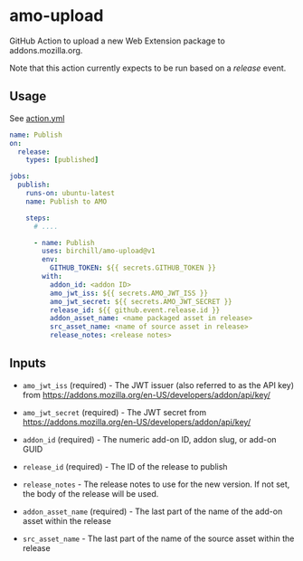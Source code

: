 # amo-upload

GitHub Action to upload a new Web Extension package to addons.mozilla.org.

Note that this action currently expects to be run based on a _release_ event.

## Usage

See [action.yml](action.yml)

<!-- start usage -->

```yaml
name: Publish
on:
  release:
    types: [published]

jobs:
  publish:
    runs-on: ubuntu-latest
    name: Publish to AMO

    steps:
      # ....

      - name: Publish
        uses: birchill/amo-upload@v1
        env:
          GITHUB_TOKEN: ${{ secrets.GITHUB_TOKEN }}
        with:
          addon_id: <addon ID>
          amo_jwt_iss: ${{ secrets.AMO_JWT_ISS }}
          amo_jwt_secret: ${{ secrets.AMO_JWT_SECRET }}
          release_id: ${{ github.event.release.id }}
          addon_asset_name: <name packaged asset in release>
          src_asset_name: <name of source asset in release>
          release_notes: <release notes>
```

<!-- end usage -->

## Inputs

- `amo_jwt_iss` (required) - The JWT issuer (also referred to as the API key)
  from https://addons.mozilla.org/en-US/developers/addon/api/key/

- `amo_jwt_secret` (required) - The JWT secret from
  https://addons.mozilla.org/en-US/developers/addon/api/key/

- `addon_id` (required) - The numeric add-on ID, addon slug, or add-on GUID

- `release_id` (required) - The ID of the release to publish

- `release_notes` - The release notes to use for the new version. If not set,
  the body of the release will be used.

- `addon_asset_name` (required) - The last part of the name of the add-on asset
  within the release

- `src_asset_name` - The last part of the name of the source asset within the
  release
